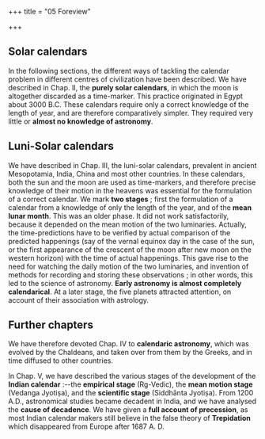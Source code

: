+++
title = "05 Foreview"

+++

## Solar calendars

In the following sections, the different ways of tackling the calendar problem in different centres of civilization have been described. We have described in Chap. II, the **purely solar calendars**, in which the moon is altogether discarded as a time-marker. This practice originated in Egypt about 3000 B.C. These calendars require only a correct knowledge of the length of year, and are therefore comparatively simpler. They required very little or **almost no knowledge of astronomy**. 

## Luni-Solar calendars

We have described in Chap. III, the luni-solar calendars, prevalent in ancient Mesopotamia, India, China and most other countries. In these calendars, both the sun and the moon are used as time-markers, and therefore precise knowledge of their motion in the heavens was essential for the formulation of a correct calendar. We mark **two stages** ; first the formulation of a calendar from a knowledge of only the length of the year, and of the **mean lunar month**. This was an older phase. It did not work satisfactorily, because it depended on the mean motion of the two luminaries. Actually, the time-predictions have to be verified by actual comparison of the predicted happenings (say of the vernal equinox day in the case of the sun, or the first appearance of the crescent of the moon after new moon on the western horizon) with the time of actual happenings. This gave rise to the need for watching the daily motion of the two luminaries, and invention of methods for recording and storing these observations ; in other words, this led to the science of astronomy. **Early astronomy is almost completely calendarical**. At a later stage, the five planets attracted attention, on account of their association with astrology. 

## Further chapters

We have therefore devoted Chap. IV to **calendaric astronomy**, which was evolved by the Chaldeans, and taken over from them by the Greeks, and in time diffused to other countries. 

In Chap. V, we have described the various stages of the development of the **Indian calendar** :--the **empirical stage** (Rg-Vedic), the **mean motion stage** (Vedanga Jyotiṣa), and the **scientific stage** (Siddhānta Jyotiṣa). From 1200 A.D., astronomical studies became decadent in India, and we have analysed the **cause of decadence**. We have given a **full account of precession**, as most Indian calendar makers still believe in the false theory of **Trepidation** which disappeared from Europe after 1687 A. D. 

